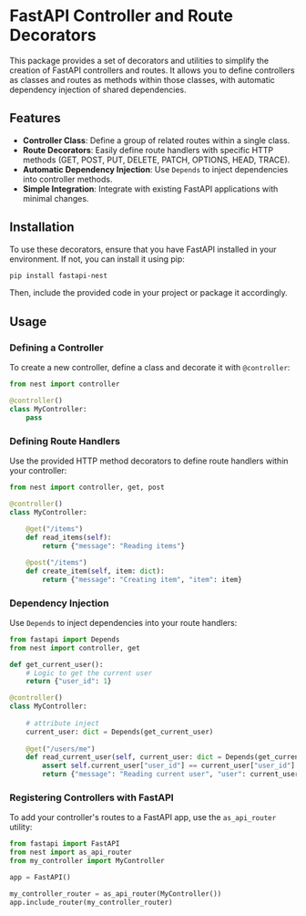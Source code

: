 # FastAPI Controller and Route Decorators

This package provides a set of decorators and utilities to simplify the creation of FastAPI controllers and routes. It allows you to define controllers as classes and routes as methods within those classes, with automatic dependency injection of shared dependencies.

## Features

- **Controller Class**: Define a group of related routes within a single class.
- **Route Decorators**: Easily define route handlers with specific HTTP methods (GET, POST, PUT, DELETE, PATCH, OPTIONS, HEAD, TRACE).
- **Automatic Dependency Injection**: Use `Depends` to inject dependencies into controller methods.
- **Simple Integration**: Integrate with existing FastAPI applications with minimal changes.

## Installation

To use these decorators, ensure that you have FastAPI installed in your environment. If not, you can install it using pip:

```bash
pip install fastapi-nest
```

Then, include the provided code in your project or package it accordingly.

## Usage

### Defining a Controller

To create a new controller, define a class and decorate it with `@controller`:

```python
from nest import controller

@controller()
class MyController:
    pass
```

### Defining Route Handlers

Use the provided HTTP method decorators to define route handlers within your controller:

```python
from nest import controller, get, post

@controller()
class MyController:
    
    @get("/items")
    def read_items(self):
        return {"message": "Reading items"}

    @post("/items")
    def create_item(self, item: dict):
        return {"message": "Creating item", "item": item}
```

### Dependency Injection

Use `Depends` to inject dependencies into your route handlers:

```python
from fastapi import Depends
from nest import controller, get

def get_current_user():
    # Logic to get the current user
    return {"user_id": 1}

@controller()
class MyController:
    
    # attribute inject
    current_user: dict = Depends(get_current_user)
    
    @get("/users/me")
    def read_current_user(self, current_user: dict = Depends(get_current_user)):
        assert self.current_user["user_id"] == current_user["user_id"]
        return {"message": "Reading current user", "user": current_user}
```

### Registering Controllers with FastAPI

To add your controller's routes to a FastAPI app, use the `as_api_router` utility:

```python
from fastapi import FastAPI
from nest import as_api_router
from my_controller import MyController

app = FastAPI()

my_controller_router = as_api_router(MyController())
app.include_router(my_controller_router)
```